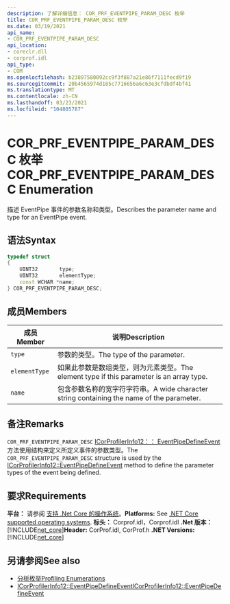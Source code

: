 ```yaml
---
description: 了解详细信息： COR_PRF_EVENTPIPE_PARAM_DESC 枚举
title: COR_PRF_EVENTPIPE_PARAM_DESC 枚举
ms.date: 03/19/2021
api_name:
- COR_PRF_EVENTPIPE_PARAM_DESC
api_location:
- coreclr.dll
- corprof.idl
api_type:
- COM
ms.openlocfilehash: b23897580092cc9f3f887a21e86f7111fecd9f19
ms.sourcegitcommit: 20b4565974d185c7716656a6c63e3cfdbdf4bf41
ms.translationtype: MT
ms.contentlocale: zh-CN
ms.lasthandoff: 03/23/2021
ms.locfileid: "104805787"
---
```

# <a name="cor_prf_eventpipe_param_desc-enumeration"></a><span data-ttu-id="72c40-103">COR_PRF_EVENTPIPE_PARAM_DESC 枚举</span><span class="sxs-lookup"><span data-stu-id="72c40-103">COR_PRF_EVENTPIPE_PARAM_DESC Enumeration</span></span>

<span data-ttu-id="72c40-104">描述 EventPipe 事件的参数名称和类型。</span><span class="sxs-lookup"><span data-stu-id="72c40-104">Describes the parameter name and type for an EventPipe event.</span></span>
  
## <a name="syntax"></a><span data-ttu-id="72c40-105">语法</span><span class="sxs-lookup"><span data-stu-id="72c40-105">Syntax</span></span>  
  
```cpp  
typedef struct
{
    UINT32       type;
    UINT32       elementType;
    const WCHAR *name;
} COR_PRF_EVENTPIPE_PARAM_DESC;
```  
  
## <a name="members"></a><span data-ttu-id="72c40-106">成员</span><span class="sxs-lookup"><span data-stu-id="72c40-106">Members</span></span>  
  
|<span data-ttu-id="72c40-107">成员</span><span class="sxs-lookup"><span data-stu-id="72c40-107">Member</span></span>|<span data-ttu-id="72c40-108">说明</span><span class="sxs-lookup"><span data-stu-id="72c40-108">Description</span></span>|  
|------------|-----------------|  
|`type`|<span data-ttu-id="72c40-109">参数的类型。</span><span class="sxs-lookup"><span data-stu-id="72c40-109">The type of the parameter.</span></span>|  
|`elementType`|<span data-ttu-id="72c40-110">如果此参数是数组类型，则为元素类型。</span><span class="sxs-lookup"><span data-stu-id="72c40-110">The element type if this parameter is an array type.</span></span>|  
|`name`|<span data-ttu-id="72c40-111">包含参数名称的宽字符字符串。</span><span class="sxs-lookup"><span data-stu-id="72c40-111">A wide character string containing the name of the parameter.</span></span>|  
  
## <a name="remarks"></a><span data-ttu-id="72c40-112">备注</span><span class="sxs-lookup"><span data-stu-id="72c40-112">Remarks</span></span>  

 <span data-ttu-id="72c40-113">`COR_PRF_EVENTPIPE_PARAM_DESC` [ICorProfilerInfo12：： EventPipeDefineEvent](icorprofilerinfo12-eventpipedefineevent-method.md)方法使用结构来定义所定义事件的参数类型。</span><span class="sxs-lookup"><span data-stu-id="72c40-113">The `COR_PRF_EVENTPIPE_PARAM_DESC` structure is used by the [ICorProfilerInfo12::EventPipeDefineEvent](icorprofilerinfo12-eventpipedefineevent-method.md) method to define the parameter types of the event being defined.</span></span>
  
## <a name="requirements"></a><span data-ttu-id="72c40-114">要求</span><span class="sxs-lookup"><span data-stu-id="72c40-114">Requirements</span></span>  

<span data-ttu-id="72c40-115">**平台：** 请参阅 [支持 .Net Core 的操作系统](../../../core/install/windows.md?pivots=os-windows)。</span><span class="sxs-lookup"><span data-stu-id="72c40-115">**Platforms:** See [.NET Core supported operating systems](../../../core/install/windows.md?pivots=os-windows).</span></span>
<span data-ttu-id="72c40-116">**标头：** Corprof.idl，Corprof.idl **.Net 版本：**[!INCLUDE[net_core](../../../../includes/net-core-50-md.md)]</span><span class="sxs-lookup"><span data-stu-id="72c40-116">**Header:** CorProf.idl, CorProf.h **.NET Versions:** [!INCLUDE[net_core](../../../../includes/net-core-50-md.md)]</span></span>
  
## <a name="see-also"></a><span data-ttu-id="72c40-117">另请参阅</span><span class="sxs-lookup"><span data-stu-id="72c40-117">See also</span></span>

- [<span data-ttu-id="72c40-118">分析枚举</span><span class="sxs-lookup"><span data-stu-id="72c40-118">Profiling Enumerations</span></span>](profiling-enumerations.md)
- [<span data-ttu-id="72c40-119">ICorProfilerInfo12::EventPipeDefineEvent</span><span class="sxs-lookup"><span data-stu-id="72c40-119">ICorProfilerInfo12::EventPipeDefineEvent</span></span>](icorprofilerinfo12-eventpipedefineevent-method.md)
